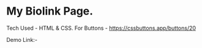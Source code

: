 # My Biolink Page.
Tech Used - HTML & CSS.
For Buttons - https://cssbuttons.app/buttons/20

Demo Link:- 
